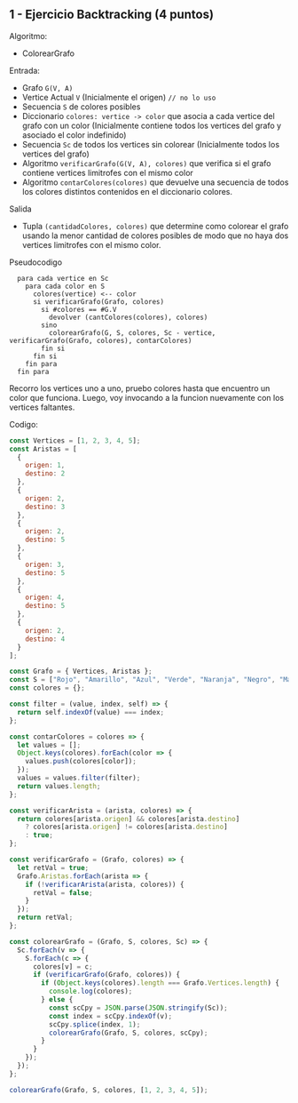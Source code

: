 ## 1 - Ejercicio Backtracking (4 puntos)

Algoritmo:
    
  - ColorearGrafo

Entrada:

  - Grafo `G(V, A)`
  - Vertice Actual `V` (Inicialmente el origen) `// no lo uso`
  - Secuencia `S` de colores posibles
  - Diccionario `colores: vertice -> color` que asocia a cada vertice del grafo con un color (Inicialmente contiene todos los vertices del grafo y asociado el color indefinido)
  - Secuencia `Sc` de todos los vertices sin colorear (Inicialmente todos los vertices del grafo)
  - Algoritmo `verificarGrafo(G(V, A), colores)` que verifica si el grafo contiene vertices limitrofes con el mismo color
  - Algoritmo `contarColores(colores)` que devuelve una secuencia de todos los colores distintos contenidos en el diccionario colores. 

Salida
  - Tupla `(cantidadColores, colores)` que determine como colorear el grafo usando la menor cantidad de colores posibles de modo que no haya dos vertices limitrofes con el mismo color.

Pseudocodigo
```
  para cada vertice en Sc
    para cada color en S
      colores(vertice) <-- color
      si verificarGrafo(Grafo, colores)
        si #colores == #G.V
          devolver (cantColores(colores), colores)
        sino
          colorearGrafo(G, S, colores, Sc - vertice, verificarGrafo(Grafo, colores), contarColores)
        fin si
      fin si
    fin para
  fin para
```

Recorro los vertices uno a uno, pruebo colores hasta que encuentro un color que funciona.
Luego, voy invocando a la funcion nuevamente con los vertices faltantes.

Codigo:

``` js
const Vertices = [1, 2, 3, 4, 5];
const Aristas = [
  {
    origen: 1,
    destino: 2
  },
  {
    origen: 2,
    destino: 3
  },
  {
    origen: 2,
    destino: 5
  },
  {
    origen: 3,
    destino: 5
  },
  {
    origen: 4,
    destino: 5
  },
  {
    origen: 2,
    destino: 4
  }
];

const Grafo = { Vertices, Aristas };
const S = ["Rojo", "Amarillo", "Azul", "Verde", "Naranja", "Negro", "Marron"];
const colores = {};

const filter = (value, index, self) => {
  return self.indexOf(value) === index;
};

const contarColores = colores => {
  let values = [];
  Object.keys(colores).forEach(color => {
    values.push(colores[color]);
  });
  values = values.filter(filter);
  return values.length;
};

const verificarArista = (arista, colores) => {
  return colores[arista.origen] && colores[arista.destino]
    ? colores[arista.origen] != colores[arista.destino]
    : true;
};

const verificarGrafo = (Grafo, colores) => {
  let retVal = true;
  Grafo.Aristas.forEach(arista => {
    if (!verificarArista(arista, colores)) {
      retVal = false;
    }
  });
  return retVal;
};

const colorearGrafo = (Grafo, S, colores, Sc) => {
  Sc.forEach(v => {
    S.forEach(c => {
      colores[v] = c;
      if (verificarGrafo(Grafo, colores)) {
        if (Object.keys(colores).length === Grafo.Vertices.length) {
          console.log(colores);
        } else {
          const scCpy = JSON.parse(JSON.stringify(Sc));
          const index = scCpy.indexOf(v);
          scCpy.splice(index, 1);
          colorearGrafo(Grafo, S, colores, scCpy);
        }
      }
    });
  });
};

colorearGrafo(Grafo, S, colores, [1, 2, 3, 4, 5]);

```
